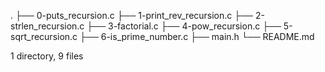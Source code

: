 .
├── 0-puts_recursion.c
├── 1-print_rev_recursion.c
├── 2-strlen_recursion.c
├── 3-factorial.c
├── 4-pow_recursion.c
├── 5-sqrt_recursion.c
├── 6-is_prime_number.c
├── main.h
└── README.md

1 directory, 9 files
